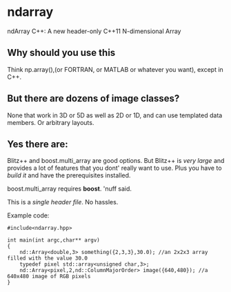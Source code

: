 # ndarray
ndArray C++:  A new header-only C++11 N-dimensional Array


## Why should you use this

Think np.array(),(or FORTRAN, or MATLAB or whatever you want), except in C++.

## But there are dozens of image classes?

None that work in 3D or 5D as well as 2D or 1D, and can use templated data members.  Or arbitrary layouts.

## Yes there are:

Blitz++ and boost.multi_array are good options.  But Blitz++ is *very large* and provides a lot of features that you dont' really want to use.  Plus you have to *build it* and have the prerequisites installed.

boost.multi_array requires **boost**.  'nuff said.

This is a *single header file*.  No hassles.

Example code:

    #include<ndarray.hpp>
    
    int main(int argc,char** argv)
    {
        nd::Array<double,3> something({2,3,3},30.0); //an 2x2x3 array filled with the value 30.0
        typedef pixel std::array<unsigned char,3>;
        nd::Array<pixel,2,nd::ColumnMajorOrder> image({640,480}); //a 640x480 image of RGB pixels 
    }
    
    

